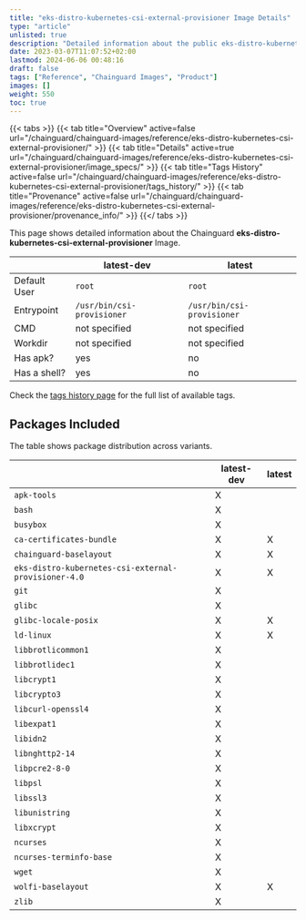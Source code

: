 ```yaml
---
title: "eks-distro-kubernetes-csi-external-provisioner Image Details"
type: "article"
unlisted: true
description: "Detailed information about the public eks-distro-kubernetes-csi-external-provisioner Chainguard Image."
date: 2023-03-07T11:07:52+02:00
lastmod: 2024-06-06 00:48:16
draft: false
tags: ["Reference", "Chainguard Images", "Product"]
images: []
weight: 550
toc: true
---
```


{{< tabs >}}
{{< tab title="Overview" active=false url="/chainguard/chainguard-images/reference/eks-distro-kubernetes-csi-external-provisioner/" >}}
{{< tab title="Details" active=true url="/chainguard/chainguard-images/reference/eks-distro-kubernetes-csi-external-provisioner/image_specs/" >}}
{{< tab title="Tags History" active=false url="/chainguard/chainguard-images/reference/eks-distro-kubernetes-csi-external-provisioner/tags_history/" >}}
{{< tab title="Provenance" active=false url="/chainguard/chainguard-images/reference/eks-distro-kubernetes-csi-external-provisioner/provenance_info/" >}}
{{</ tabs >}}

This page shows detailed information about the Chainguard **eks-distro-kubernetes-csi-external-provisioner** Image.

|              | latest-dev                 | latest                     |
|--------------|----------------------------|----------------------------|
| Default User | `root`                     | `root`                     |
| Entrypoint   | `/usr/bin/csi-provisioner` | `/usr/bin/csi-provisioner` |
| CMD          | not specified              | not specified              |
| Workdir      | not specified              | not specified              |
| Has apk?     | yes                        | no                         |
| Has a shell? | yes                        | no                         |

Check the [tags history page](/chainguard/chainguard-images/reference/eks-distro-kubernetes-csi-external-provisioner/tags_history/) for the full list of available tags.

## Packages Included
The table shows package distribution across variants.

|                                                      | latest-dev | latest |
|------------------------------------------------------|------------|--------|
| `apk-tools`                                          | X          |        |
| `bash`                                               | X          |        |
| `busybox`                                            | X          |        |
| `ca-certificates-bundle`                             | X          | X      |
| `chainguard-baselayout`                              | X          | X      |
| `eks-distro-kubernetes-csi-external-provisioner-4.0` | X          | X      |
| `git`                                                | X          |        |
| `glibc`                                              | X          |        |
| `glibc-locale-posix`                                 | X          | X      |
| `ld-linux`                                           | X          | X      |
| `libbrotlicommon1`                                   | X          |        |
| `libbrotlidec1`                                      | X          |        |
| `libcrypt1`                                          | X          |        |
| `libcrypto3`                                         | X          |        |
| `libcurl-openssl4`                                   | X          |        |
| `libexpat1`                                          | X          |        |
| `libidn2`                                            | X          |        |
| `libnghttp2-14`                                      | X          |        |
| `libpcre2-8-0`                                       | X          |        |
| `libpsl`                                             | X          |        |
| `libssl3`                                            | X          |        |
| `libunistring`                                       | X          |        |
| `libxcrypt`                                          | X          |        |
| `ncurses`                                            | X          |        |
| `ncurses-terminfo-base`                              | X          |        |
| `wget`                                               | X          |        |
| `wolfi-baselayout`                                   | X          | X      |
| `zlib`                                               | X          |        |


